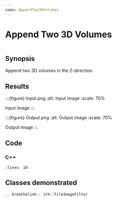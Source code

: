 ```yaml
---
name: AppendTwo3DVolumes
---
```


# Append Two 3D Volumes

```{index} single: TileImageFilter single: append single: tile single: concatenate
```

## Synopsis

Append two 3D volumes in the Z-direction.

## Results

:::{figure} Input.png
:alt: Input image
:scale: 70%

Input image
:::

:::{figure} Output.png
:alt: Output image
:scale: 70%

Output image
:::

## Code

### C++

```{literalinclude} Code.cxx
:lines: 18-
```

## Classes demonstrated

```{eval-rst}
.. breathelink:: itk::TileImageFilter
```
